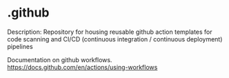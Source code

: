 # .github

Description: 
Repository for housing reusable github action templates for code scanning and CI/CD (continuous integration / continuous deployment) pipelines

Documentation on github workflows.
https://docs.github.com/en/actions/using-workflows
